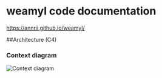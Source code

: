 # weamyl code documentation

https://annrii.github.io/weamyl/


##Architecture (C4)

### Context diagram

![Context diagram](http://www.plantuml.com/plantuml/proxy?cache=no&src=https://raw.githubusercontent.com/metno/weamyl/master/architecture/context.puml)


